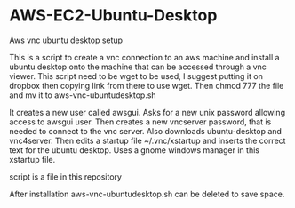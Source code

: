 # AWS-EC2-Ubuntu-Desktop
Aws vnc ubuntu desktop setup

This is a script to create a vnc connection to an aws machine and install a ubuntu desktop onto the machine that can be accessed through a vnc viewer. This script need to be wget to be used, I suggest putting it on dropbox then copying link from there to use wget. Then chmod 777 the file and mv it to aws-vnc-ubuntudesktop.sh

It creates a new user called awsgui.
Asks for a new unix password allowing access to awsgui user.
Then creates a new vncserver password, that is needed to connect to the vnc server. 
Also downloads ubuntu-desktop and vnc4server.
Then edits a startup file ~/.vnc/xstartup and inserts the correct text for the ubuntu desktop.
Uses a gnome windows manager in this xstartup file.

script is a file in this repository

After installation aws-vnc-ubuntudesktop.sh can be deleted to save space. 
